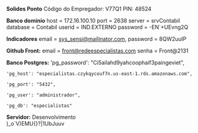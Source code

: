 
**Solides Ponto**
	Código do Empregador:   V77Q1
	PIN: 48524

**Banco dominio**
	host = 172.16.100.10
	port = 2638
	server = srvContabil
	database = Contabil
	userid = IND.EXTERNO
	password = -EN`+UEvng2Q

**Indicadores**
	email = sys_sensi@mailinator.com,
	password = 8QW2uuIP

**Github Front:**
	email = front@redeespecialistas.com
	senha = Front@2131

**Banco Postgres:**
	'pg_password': "Ci5ailahd9yahcoophaif3paingeviet",

	'pg_host': "especialistas.czykqycouf7n.us-east-1.rds.amazonaws.com",

	'pg_port': "5432",

	'pg_user': "administrador",

	'pg_db': "especialistas"

**Servidor:**
	Desenvolvimento  
	)_o`V)EMU{}?|1UbJuuv